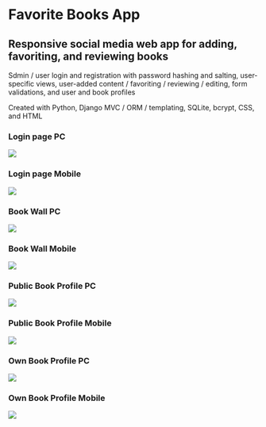 <h1>Favorite Books App</h1>
<h2>Responsive social media web app for adding, favoriting, and reviewing books</h2>
<p> Sdmin / user login and registration with password hashing and salting, user-specific views, user-added content / favoriting / reviewing / editing, form validations, and user and book profiles
<p> Created with Python, Django MVC / ORM / templating, SQLite, bcrypt, CSS, and HTML</p>
<h3>Login page PC</h3>
<img src="screenshots/login_pc.JPG">
<h3>Login page Mobile</h3>
<img src="screenshots/login_mobile.JPG">
<h3>Book Wall PC</h3>
<img src="screenshots/book_wall_pc.JPG">
<h3>Book Wall Mobile</h3>
<img src="screenshots/book_wall_mobile.JPG">
<h3>Public Book Profile PC</h3>
<img src="screenshots/public_book_page_pc.JPG">
<h3>Public Book Profile Mobile</h3>
<img src="screenshots/public_book_page_mobile.JPG">
<h3>Own Book Profile PC</h3>
<img src="screenshots/own_book_page_pc.JPG">
<h3>Own Book Profile Mobile</h3>
<img src="screenshots/own_book_page_mobile.JPG">